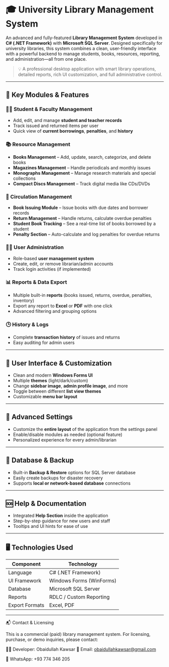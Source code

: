 # 🎓 University Library Management System

An advanced and fully-featured **Library Management System** developed in **C# (.NET Framework)** with **Microsoft SQL Server**. Designed specifically for university libraries, this system combines a clean, user-friendly interface with a powerful backend to manage students, books, resources, reporting, and administration—all from one place.

> 💡 A professional desktop application with smart library operations, detailed reports, rich UI customization, and full administrative control.

---

## 🧩 Key Modules & Features

### 👨‍🎓 Student & Faculty Management
- Add, edit, and manage **student and teacher records**
- Track issued and returned items per user
- Quick view of **current borrowings**, **penalties**, and **history**

### 📚 Resource Management
- **Books Management** – Add, update, search, categorize, and delete books
- **Magazines Management** – Handle periodicals and monthly issues
- **Monographs Management** – Manage research materials and special collections
- **Compact Discs Management** – Track digital media like CDs/DVDs

### 🔁 Circulation Management
- **Book Issuing Module** – Issue books with due dates and borrower records
- **Return Management** – Handle returns, calculate overdue penalties
- **Student Book Tracking** – See a real-time list of books borrowed by a student
- **Penalty Section** – Auto-calculate and log penalties for overdue returns

### 🧑‍💼 User Administration
- Role-based **user management system**
- Create, edit, or remove librarian/admin accounts
- Track login activities (if implemented)

### 📊 Reports & Data Export
- Multiple built-in **reports** (books issued, returns, overdue, penalties, inventory)
- Export any report to **Excel** or **PDF** with one click
- Advanced filtering and grouping options

### 🕒 History & Logs
- Complete **transaction history** of issues and returns
- Easy auditing for admin users

---

## 🎨 User Interface & Customization

- Clean and modern **Windows Forms UI**
- Multiple **themes** (light/dark/custom)
- Change **sidebar image**, **admin profile image**, and more
- Toggle between different **list view themes**
- Customizable **menu bar layout**

---

## 🔧 Advanced Settings

- Customize the **entire layout** of the application from the settings panel
- Enable/disable modules as needed (optional feature)
- Personalized experience for every admin/librarian

---

## 💾 Database & Backup

- Built-in **Backup & Restore** options for SQL Server database
- Easily create backups for disaster recovery
- Supports **local or network-based database** connections

---

## 🆘 Help & Documentation

- Integrated **Help Section** inside the application
- Step-by-step guidance for new users and staff
- Tooltips and UI hints for ease of use

---

## 🖥️ Technologies Used

| Component        | Technology           |
|------------------|----------------------|
| Language         | C# (.NET Framework)  |
| UI Framework     | Windows Forms (WinForms) |
| Database         | Microsoft SQL Server |
| Reports          | RDLC / Custom Reporting |
| Export Formats   | Excel, PDF           |


---

📬 Contact & Licensing

This is a commercial (paid) library management system.
For licensing, purchase, or demo inquiries, please contact:

👨‍💻 Developer: Obaidullah Kawsar
📧 Email: obaidullahkawsar@gmail.com

📱 WhatsApp: +93 774 346 205
